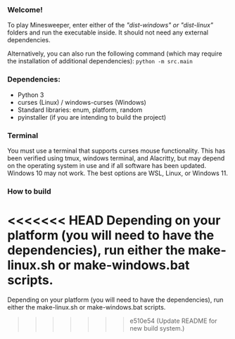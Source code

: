 ### Welcome!
To play Minesweeper, enter either of the *"dist-windows" or "dist-linux"* folders and run the executable inside.
It should not need any external dependencies. 

Alternatively, you can also run the following command (which may require the installation of additional dependencies):
`python -m src.main`

### Dependencies:
- Python 3
- curses (Linux) / windows-curses (Windows)
- Standard libraries: enum, platform, random
- pyinstaller (if you are intending to build the project)

### Terminal
You must use a terminal that supports curses mouse functionality.
This has been verified using tmux, windows terminal, and Alacritty, but may depend on 
the operating system in use and if all software has been updated. Windows 10 may not work.
The best options are WSL, Linux, or Windows 11. 

### How to build
<<<<<<< HEAD
Depending on your platform (you will need to have the dependencies), run either the make-linux.sh or make-windows.bat scripts.
=======
Depending on your platform (you will need to have the dependencies), run either the make-linux.sh or make-windows.bat scripts.
>>>>>>> e510e54 (Update README for new build system.)
